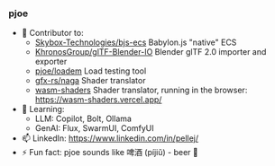 ### pjoe
- 🔭 Contributor to:
  - [Skybox-Technologies/bjs-ecs](https://github.com/Skybox-Technologies/bjs-ecs) Babylon.js "native" ECS
  - [KhronosGroup/glTF-Blender-IO](https://github.com/KhronosGroup/glTF-Blender-IO) Blender glTF 2.0 importer and exporter
  - [pjoe/loadem](https://github.com/pjoe/loadem) Load testing tool
  - [gfx-rs/naga](https://github.com/gfx-rs/naga) Shader translator
  - [wasm-shaders](https://github.com/pjoe/wasm-shaders) Shader translator, running in the browser: https://wasm-shaders.vercel.app/
- 🌱 Learning:
  - LLM: Copilot, Bolt, Ollama
  - GenAI: Flux, SwarmUI, ComfyUI
- 📫 LinkedIn: https://www.linkedin.com/in/pellej/
- ⚡ Fun fact: pjoe sounds like 啤酒 (píjiŭ) - beer 🍺

<!--
**pjoe/pjoe** is a ✨ _special_ ✨ repository because its `README.md` (this file) appears on your GitHub profile.

Here are some ideas to get you started:

- 🔭 I’m currently working on ...
- 🌱 I’m currently learning ...
- 👯 I’m looking to collaborate on ...
- 🤔 I’m looking for help with ...
- 💬 Ask me about ...
- 📫 How to reach me: ...
- 😄 Pronouns: ...
- ⚡ Fun fact: ...
-->
